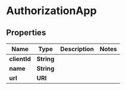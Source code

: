 

# AuthorizationApp


## Properties

| Name | Type | Description | Notes |
|------------ | ------------- | ------------- | -------------|
|**clientId** | **String** |  |  |
|**name** | **String** |  |  |
|**url** | **URI** |  |  |



